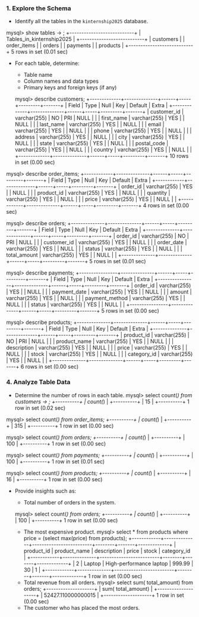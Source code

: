 ### **1. Explore the Schema**
- Identify all the tables in the `kinternship2025` database.

mysql> show tables
    -> ;
+---------------------------+
| Tables_in_kinternship2025 |
+---------------------------+
| customers                 |
| order_items               |
| orders                    |
| payments                  |
| products                  |
+---------------------------+
5 rows in set (0.01 sec)


- For each table, determine:
  - Table name
  - Column names and data types
  - Primary keys and foreign keys (if any)

  mysql> describe customers;
+-------------+--------------+------+-----+---------+-------+
| Field       | Type         | Null | Key | Default | Extra |
+-------------+--------------+------+-----+---------+-------+
| customer_id | varchar(255) | NO   | PRI | NULL    |       |
| first_name  | varchar(255) | YES  |     | NULL    |       |
| last_name   | varchar(255) | YES  |     | NULL    |       |
| email       | varchar(255) | YES  |     | NULL    |       |
| phone       | varchar(255) | YES  |     | NULL    |       |
| address     | varchar(255) | YES  |     | NULL    |       |
| city        | varchar(255) | YES  |     | NULL    |       |
| state       | varchar(255) | YES  |     | NULL    |       |
| postal_code | varchar(255) | YES  |     | NULL    |       |
| country     | varchar(255) | YES  |     | NULL    |       |
+-------------+--------------+------+-----+---------+-------+
10 rows in set (0.00 sec)

mysql> describe  order_items;
+------------+--------------+------+-----+---------+-------+
| Field      | Type         | Null | Key | Default | Extra |
+------------+--------------+------+-----+---------+-------+
| order_id   | varchar(255) | YES  |     | NULL    |       |
| product_id | varchar(255) | YES  |     | NULL    |       |
| quantity   | varchar(255) | YES  |     | NULL    |       |
| price      | varchar(255) | YES  |     | NULL    |       |
+------------+--------------+------+-----+---------+-------+
4 rows in set (0.00 sec)

mysql> describe  orders;
+--------------+--------------+------+-----+---------+-------+
| Field        | Type         | Null | Key | Default | Extra |
+--------------+--------------+------+-----+---------+-------+
| order_id     | varchar(255) | NO   | PRI | NULL    |       |
| customer_id  | varchar(255) | YES  |     | NULL    |       |
| order_date   | varchar(255) | YES  |     | NULL    |       |
| status       | varchar(255) | YES  |     | NULL    |       |
| total_amount | varchar(255) | YES  |     | NULL    |       |
+--------------+--------------+------+-----+---------+-------+
5 rows in set (0.01 sec)

mysql> describe  payments;
+----------------+--------------+------+-----+---------+-------+
| Field          | Type         | Null | Key | Default | Extra |
+----------------+--------------+------+-----+---------+-------+
| order_id       | varchar(255) | YES  |     | NULL    |       |
| payment_date   | varchar(255) | YES  |     | NULL    |       |
| amount         | varchar(255) | YES  |     | NULL    |       |
| payment_method | varchar(255) | YES  |     | NULL    |       |
| status         | varchar(255) | YES  |     | NULL    |       |
+----------------+--------------+------+-----+---------+-------+
5 rows in set (0.00 sec)

mysql> describe  products;
+--------------+--------------+------+-----+---------+-------+
| Field        | Type         | Null | Key | Default | Extra |
+--------------+--------------+------+-----+---------+-------+
| product_id   | varchar(255) | NO   | PRI | NULL    |       |
| product_name | varchar(255) | YES  |     | NULL    |       |
| description  | varchar(255) | YES  |     | NULL    |       |
| price        | varchar(255) | YES  |     | NULL    |       |
| stock        | varchar(255) | YES  |     | NULL    |       |
| category_id  | varchar(255) | YES  |     | NULL    |       |
+--------------+--------------+------+-----+---------+-------+
6 rows in set (0.00 sec)


### **4. Analyze Table Data**
- Determine the number of rows in each table.
mysql> select count(*) from customers
    -> ;
+----------+
| count(*) |
+----------+
|       15 |
+----------+
1 row in set (0.02 sec)

mysql> select count(*) from order_items;
+----------+
| count(*) |
+----------+
|      315 |
+----------+
1 row in set (0.00 sec)

mysql> select count(*) from orders;
+----------+
| count(*) |
+----------+
|      100 |
+----------+
1 row in set (0.00 sec)

mysql> select count(*) from payments;
+----------+
| count(*) |
+----------+
|      100 |
+----------+
1 row in set (0.01 sec)

mysql> select count(*) from products;
+----------+
| count(*) |
+----------+
|       16 |
+----------+
1 row in set (0.00 sec)


- Provide insights such as:

  - Total number of orders in the system.

  mysql> select count(*) from orders;
+----------+
| count(*) |
+----------+
|      100 |
+----------+
1 row in set (0.00 sec)

  - The most expensive product.
  mysql> select * from products where price = (select max(price) from products);
+------------+--------------+-------------------------+--------+-------+-------------+
| product_id | product_name | description             | price  | stock | category_id |
+------------+--------------+-------------------------+--------+-------+-------------+
| 2          | Laptop       | High-performance laptop | 999.99 | 30    | 1           |
+------------+--------------+-------------------------+--------+-------+-------------+
1 row in set (0.00 sec)
  - Total revenue from all orders.
  mysql> select sum( total_amount) from orders;
+--------------------+
| sum( total_amount) |
+--------------------+
| 52427.110000000015 |
+--------------------+
1 row in set (0.00 sec)
  - The customer who has placed the most orders.
  


